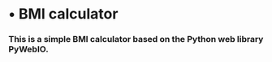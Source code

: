 <h1>• BMI calculator</h1>
<h3>This is a simple BMI calculator based on the Python web library PyWebIO.</h3>
